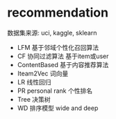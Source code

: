 #  recommendation 
  数据集来源:  uci, kaggle, sklearn
- LFM     基于邻域个性化召回算法
- CF       协同过滤算法     基于item或user
- ContentBased  基于内容推荐算法
- Iteam2Vec      词向量
- LR         线性回归
- PR  personal rank    个性排名
- Tree  决策树
- WD     排序模型      wide and deep

